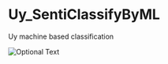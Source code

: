 # Uy_SentiClassifyByML
Uy machine based classification

![Optional Text](../images/englishedited40012-img001.jpg)
